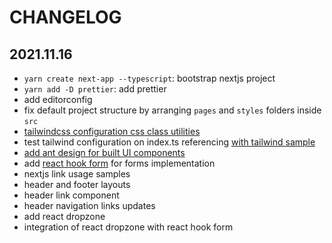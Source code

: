 # CHANGELOG

## 2021.11.16

- `yarn create next-app --typescript`: bootstrap nextjs project
- `yarn add -D prettier`: add prettier
- add editorconfig
- fix default project structure by arranging `pages` and `styles` folders inside `src`
- [tailwindcss configuration css class utilities](https://tailwindcss.com/docs/guides/nextjs)
- test tailwind configuration on index.ts referencing [with tailwind sample](https://github.com/vercel/next.js/blob/canary/examples/with-tailwindcss/pages/index.js)
- [add ant design for built UI components](https://ant.design/components/overview/)
- add [react hook form](https://react-hook-form.com) for forms implementation
- nextjs link usage samples
- header and footer layouts
- header link component
- header navigation links updates
- add react dropzone
- integration of react dropzone with react hook form
